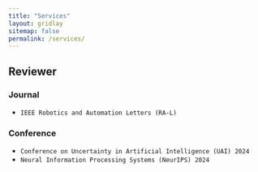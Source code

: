 ```yaml
---
title: "Services"
layout: gridlay
sitemap: false
permalink: /services/
---
```

<!-- ### Organization -->

<link rel="stylesheet" href="{{ '/assets/css/responsive.css' | relative_url }}">
<div class="jumbotron">

## Reviewer

<div class="research-area">

### Journal

- `IEEE Robotics and Automation Letters (RA-L)`
</div>


<div class="research-area">

### Conference

- `Conference on Uncertainty in Artificial Intelligence (UAI) 2024`
- `Neural Information Processing Systems (NeurIPS) 2024`

</div>

</div>
